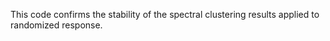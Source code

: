 This code confirms the stability of the spectral clustering results applied to randomized response.
